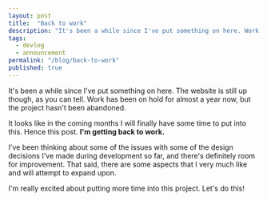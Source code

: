 ```yaml
---
layout: post
title:  "Back to work"
description: "It's been a while since I've put something on here. Work has been on hold for almost a year now, but the project hasn't been abandoned. Not by a long shot."
tags:
  - devlog
  - announcement
permalink: "/blog/back-to-work"
published: true
---
```


<meta property="og:image" content="https://images.unsplash.com/photo-1465631494067-3e0491e95bd1?ixlib=rb-1.2.1&ixid=eyJhcHBfaWQiOjEyMDd9&auto=format&fit=crop&w=500&q=60"/>

It's been a while since I've put something on here. The website is still up though, as you can tell. Work has been on hold for almost a year now, but the project hasn't been abandoned.

It looks like in the coming months I will finally have some time to put into this. Hence this post. **I'm getting back to work.**

I've been thinking about some of the issues with some of the design decisions I've made during development so far, and there's definitely room for improvement. That said, there are some aspects that I very much like and will attempt to expand upon.

I'm really excited about putting more time into this project. Let's do this!
